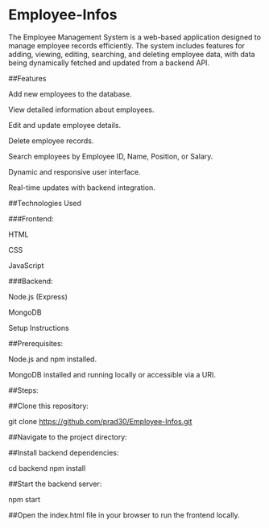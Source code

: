 # Employee-Infos
The Employee Management System is a web-based application designed to manage employee records efficiently. The system includes features for adding, viewing, editing, searching, and deleting employee data, with data being dynamically fetched and updated from a backend API.

##Features

Add new employees to the database.

View detailed information about employees.

Edit and update employee details.

Delete employee records.

Search employees by Employee ID, Name, Position, or Salary.

Dynamic and responsive user interface.

Real-time updates with backend integration.

##Technologies Used

###Frontend:

HTML

CSS

JavaScript

###Backend:

Node.js (Express)

MongoDB

Setup Instructions

##Prerequisites:

Node.js and npm installed.

MongoDB installed and running locally or accessible via a URI.

##Steps:

##Clone this repository:

git clone https://github.com/prad30/Employee-Infos.git

##Navigate to the project directory:

##Install backend dependencies:

cd backend
npm install

##Start the backend server:

npm start

##Open the index.html file in your browser to run the frontend locally.
